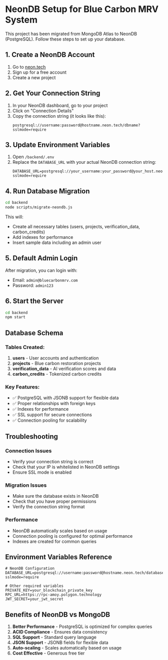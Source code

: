 # NeonDB Setup for Blue Carbon MRV System

This project has been migrated from MongoDB Atlas to NeonDB (PostgreSQL). Follow these steps to set up your database.

## 1. Create a NeonDB Account

1. Go to [neon.tech](https://neon.tech)
2. Sign up for a free account
3. Create a new project

## 2. Get Your Connection String

1. In your NeonDB dashboard, go to your project
2. Click on "Connection Details"
3. Copy the connection string (it looks like this):
   ```
   postgresql://username:password@hostname.neon.tech/dbname?sslmode=require
   ```

## 3. Update Environment Variables

1. Open `/backend/.env`
2. Replace the `DATABASE_URL` with your actual NeonDB connection string:
   ```env
   DATABASE_URL=postgresql://your_username:your_password@your_host.neon.tech/your_database?sslmode=require
   ```

## 4. Run Database Migration

```bash
cd backend
node scripts/migrate-neondb.js
```

This will:
- Create all necessary tables (users, projects, verification_data, carbon_credits)
- Add indexes for performance
- Insert sample data including an admin user

## 5. Default Admin Login

After migration, you can login with:
- Email: `admin@bluecarbonmrv.com`
- Password: `admin123`

## 6. Start the Server

```bash
cd backend
npm start
```

## Database Schema

### Tables Created:

1. **users** - User accounts and authentication
2. **projects** - Blue carbon restoration projects
3. **verification_data** - AI verification scores and data
4. **carbon_credits** - Tokenized carbon credits

### Key Features:

- ✅ PostgreSQL with JSONB support for flexible data
- ✅ Proper relationships with foreign keys
- ✅ Indexes for performance
- ✅ SSL support for secure connections
- ✅ Connection pooling for scalability

## Troubleshooting

### Connection Issues
- Verify your connection string is correct
- Check that your IP is whitelisted in NeonDB settings
- Ensure SSL mode is enabled

### Migration Issues
- Make sure the database exists in NeonDB
- Check that you have proper permissions
- Verify the connection string format

### Performance
- NeonDB automatically scales based on usage
- Connection pooling is configured for optimal performance
- Indexes are created for common queries

## Environment Variables Reference

```env
# NeonDB Configuration
DATABASE_URL=postgresql://username:password@hostname.neon.tech/database?sslmode=require

# Other required variables
PRIVATE_KEY=your_blockchain_private_key
RPC_URL=https://rpc-amoy.polygon.technology
JWT_SECRET=your_jwt_secret
```

## Benefits of NeonDB vs MongoDB

1. **Better Performance** - PostgreSQL is optimized for complex queries
2. **ACID Compliance** - Ensures data consistency
3. **SQL Support** - Standard query language
4. **JSON Support** - JSONB fields for flexible data
5. **Auto-scaling** - Scales automatically based on usage
6. **Cost Effective** - Generous free tier
